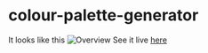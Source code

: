 # colour-palette-generator
It looks like this
![Overview](https://user-images.githubusercontent.com/91433818/157572572-b70521c4-c2fd-4e43-9dec-23bdbdc3c8ec.png)
See it live [here](https://abrahamebij.github.io/colour-palette-generator/)

